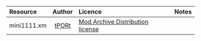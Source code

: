 | Resource             | Author      | Licence | Notes |
| :------------------- | :---------: | :------ | :---- |
| mini1111.xm          | [tPORt][] | [Mod Archive Distribution license][] |

[tPORt]: https://modarchive.org/index.php?request=view_by_moduleid&query=51891
[Mod Archive Distribution license]: https://modarchive.org/index.php?terms-upload
